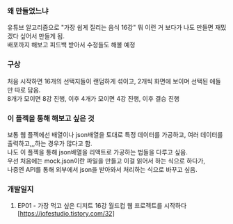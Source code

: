 ### 왜 만들었느냐  
유튜브 알고리즘으로 "가장 쉽게 질리는 음식 16강" 뭐 이런 거 보다가 나도 만들면 재밌겠다 싶어서 만들게 됨.  
배포까지 해보고 피드백 받아서 수정들도 해볼 예정

### 구상
처음 시작하면 16개의 선택지들이 랜덤하게 섞이고, 2개씩 화면에 보이며 선택된 애들만 따로 담음.  
8개가 모이면 8강 진행, 이후 4개가 모이면 4강 진행, 이후 결승 진행

### 이 플젝을 통해 해보고 싶은 것
보통 웹 플젝에선 배열이나 json배열을 토대로 특정 데이터를 가공하고, 여러 데이터를 출력하고,,,하는 경우가 많다고 함.  
나도 이 플젝을 통해 json배열을 리액트로 가공하는 법들을 다루고 싶음.  
우선 처음에는 mock.json이란 파일을 만들고 이걸 읽어서 하는 식으로 하다가,  
나중엔 API를 통해 외부에서 json을 받아와서 처리하는 식으로 바꾸고 싶음.

### 개발일지
1. EP01 - 가장 먹고 싶은 디저트 16강 월드컵 웹 프로젝트를 시작하다  [https://jofestudio.tistory.com/32]
